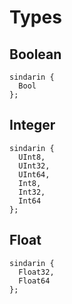 # Types

## Boolean
```
sindarin {
  Bool
};
```

## Integer

```
sindarin {
  UInt8,
  UInt32,
  UInt64,
  Int8,
  Int32,
  Int64
};
```

## Float

```
sindarin {
  Float32,
  Float64
};
```
